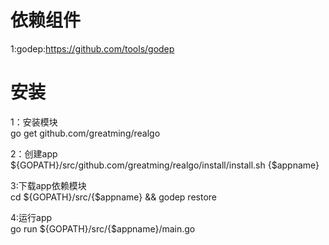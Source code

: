 # 依赖组件
1:godep:https://github.com/tools/godep  

# 安装  
1：安装模块  
go get github.com/greatming/realgo  

2：创建app  
${GOPATH}/src/github.com/greatming/realgo/install/install.sh  {$appname}  

3:下载app依赖模块  
cd  ${GOPATH}/src/{$appname} && godep restore  

4:运行app  
go run ${GOPATH}/src/{$appname}/main.go  
